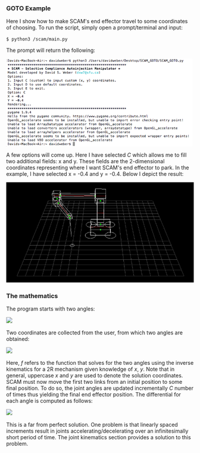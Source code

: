 ### GOTO Example  
Here I show how to make SCAM's end effector travel to some coordinates of choosing. To run the script, simply open a prompt/terminal and input:  
```
$ python3 /scam/main.py  
``` 
The prompt will return the following:  

<img src="https://github.com/dsw7/SCAM/blob/master/docs/scam_goto/example_UI.png" width="500" align=middle>  

A few options will come up. Here I have selected _C_ which allows me to fill two additional fields: x and y. These fields are the 2-dimensional coordinates representing where I want SCAM's end effector to park. In the example, I have selected x = -0.4 and y = -0.4. Below I depict the result:  

<img src="https://github.com/dsw7/SCAM/blob/master/docs/scam_goto/-0.4_-0.4.png">  

### The mathematics    
The program starts with two angles:  

<img src="https://latex.codecogs.com/gif.latex?%5Cbegin%7Balign*%7D%20%5Ctheta_i_1%20%3D%200%5E%5Ccirc%5C%5C%20%5Ctheta_i_2%20%3D%200%5E%5Ccirc%20%5Cend%7Balign%7D">  
<!---
\begin{align*} 
\theta_i_1 = 0^\circ\\
\theta_i_2 = 0^\circ
\end{align}
--->  

Two coordinates are collected from the user, from which two angles are obtained:  

<img src="https://latex.codecogs.com/gif.latex?%5Ctheta_1%2C%20%5Ctheta_2%20%3D%20f%28x%2C%20y%29">  

Here, _f_ refers to the function that solves for the two angles using the inverse kinematics for a 2R mechanism given knowledge of _x_, _y_. Note that in general, uppercase _x_ and _y_ are used to denote the solution coordinates. SCAM must now move the first two links from an initial position to some final position. To do so, the joint angles are updated incrementally _C_ number of times thus yielding the final end effector position. The differential for each angle is computed as follows:  

<!---
\begin{align*} 
\Delta\theta_1 = \frac{\theta_1 - \theta_i_1}{C}\\
\Delta\theta_2 = \frac{\theta_2 - \theta_i_2}{C}\\
\end{align}
--->  

<img src="https://latex.codecogs.com/gif.latex?%5Cbegin%7Balign*%7D%20%5CDelta%5Ctheta_1%20%3D%20%5Cfrac%7B%5Ctheta_1%20-%20%5Ctheta_i_1%7D%7BC%7D%5C%5C%20%5CDelta%5Ctheta_2%20%3D%20%5Cfrac%7B%5Ctheta_2%20-%20%5Ctheta_i_2%7D%7BC%7D%5C%5C%20%5Cend%7Balign%7D">

This is a far from perfect solution. One problem is that linearly spaced increments result in joints accelerating/decelerating over an infinitesimally short period of time. The joint kinematics section provides a solution to this problem.
